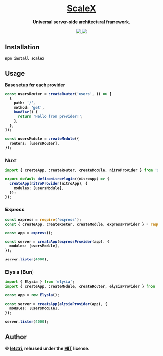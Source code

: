 <h1 align="center">
  <a href="https://scalex.letstri.dev" alt="ScaleX site">ScaleX</a>
</h1>
<p align="center">
  <b>Universal server-side architectural framework.<br/>
</p>
<p align="center">
  <a href="https://www.npmjs.com/package/scalex">
    <img src="https://img.shields.io/npm/v/scalex.svg">
  </a>
  <a href="https://scalex.letstri.dev">
    <img src="https://img.shields.io/badge/you_want-this-blue">
  </a>
</p>

## Installation

```bash
npm install scalex
```

## Usage

Base setup for each provider.

```ts
const usersRouter = createRouter('users', () => [
  {
    path: '/',
    method: 'get',
    handler() {
      return 'Hello from provider!';
    },
  },
]);

const usersModule = createModule({
  routers: [usersRouter],
});
```

### Nuxt

```ts
import { createApp, createRouter, createModule, nitroProvider } from 'scalex';

export default defineNitroPlugin((nitroApp) => {
  createApp(nitroProvider(nitroApp), {
    modules: [usersModule],
  });
});
```

### Express

```ts
const express = require('express');
const { createApp, createRouter, createModule, expressProvider } = require('scalex');

const app = express();

const server = createApp(expressProvider(app), {
  modules: [usersModule],
});

server.listen(4000);
```

### Elysia (Bun)

```ts
import { Elysia } from 'elysia';
import { createApp, createModule, createRouter, elysiaProvider } from 'scalex';

const app = new Elysia();

const server = createApp(elysiaProvider(app), {
  modules: [usersModule],
});

server.listen(4000);
```

## Author

© [letstri](https://letstri.dev), released under the [MIT](https://github.com/letstri/scalex/blob/main/LICENSE) license.

```

```
